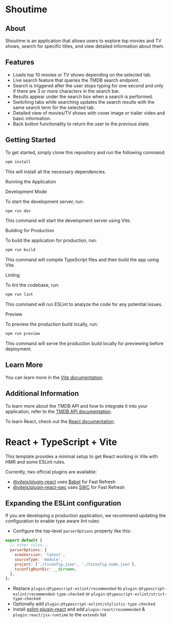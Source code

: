 # Shoutime

## About

Shoutime is an application that allows users to explore top movies and TV shows, search for specific titles, and view detailed information about them.

## Features

- Loads top 10 movies or TV shows depending on the selected tab.
- Live search feature that queries the TMDB search endpoint.
- Search is triggered after the user stops typing for one second and only if there are 3 or more characters in the search bar.
- Results appear under the search box when a search is performed.
- Switching tabs while searching updates the search results with the same search term for the selected tab.
- Detailed view of movies/TV shows with cover image or trailer video and basic information.
- Back button functionality to return the user to the previous state.

## Getting Started

To get started, simply clone this repository and run the following command:

````bash
npm install
````

This will install all the necessary dependencies.

Running the Application

Development Mode

To start the development server, run:

````bash
npm run dev
````

This command will start the development server using Vite.

Building for Production

To build the application for production, run:

````bash
npm run build
````

This command will compile TypeScript files and then build the app using Vite.

Linting

To lint the codebase, run:

````bash
npm run lint
````

This command will run ESLint to analyze the code for any potential issues.

Preview

To preview the production build locally, run:

````bash
npm run preview
````

This command will serve the production build locally for previewing before deployment.

## Learn More

You can learn more in the [Vite documentation](https://vitejs.dev/).

## Additional Information

To learn more about the TMDB API and how to integrate it into your application, refer to the [TMDB API documentation](https://developers.themoviedb.org/3/getting-started/introduction).

To learn React, check out the [React documentation](https://reactjs.org/).

# React + TypeScript + Vite

This template provides a minimal setup to get React working in Vite with HMR and some ESLint rules.

Currently, two official plugins are available:

- [@vitejs/plugin-react](https://github.com/vitejs/vite-plugin-react/blob/main/packages/plugin-react/README.md) uses [Babel](https://babeljs.io/) for Fast Refresh
- [@vitejs/plugin-react-swc](https://github.com/vitejs/vite-plugin-react-swc) uses [SWC](https://swc.rs/) for Fast Refresh

## Expanding the ESLint configuration

If you are developing a production application, we recommend updating the configuration to enable type aware lint rules:

- Configure the top-level `parserOptions` property like this:

```js
export default {
  // other rules...
  parserOptions: {
    ecmaVersion: 'latest',
    sourceType: 'module',
    project: ['./tsconfig.json', './tsconfig.node.json'],
    tsconfigRootDir: __dirname,
  },
};
````

- Replace `plugin:@typescript-eslint/recommended` to `plugin:@typescript-eslint/recommended-type-checked` or `plugin:@typescript-eslint/strict-type-checked`
- Optionally add `plugin:@typescript-eslint/stylistic-type-checked`
- Install [eslint-plugin-react](https://github.com/jsx-eslint/eslint-plugin-react) and add `plugin:react/recommended` & `plugin:react/jsx-runtime` to the `extends` list
